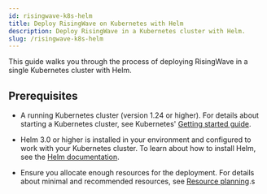 ```yaml
---
id: risingwave-k8s-helm
title: Deploy RisingWave on Kubernetes with Helm
description: Deploy RisingWave in a Kubernetes cluster with Helm.
slug: /risingwave-k8s-helm
---
```

<head>
  <link rel="canonical" href="https://docs.risingwave.com/docs/current/risingwave-k8s-helm/" />
</head>

This guide walks you through the process of deploying RisingWave in a single Kubernetes cluster with Helm.

## Prerequisites

- A running Kubernetes cluster (version 1.24 or higher). For details about starting a Kubernetes cluster, see Kubernetes' [Getting started guide](https://kubernetes.io/docs/setup/).

- Helm 3.0 or higher is installed in your environment and configured to work with your Kubernetes cluster. To learn about how to install Helm, see the [Helm documentation](https://helm.sh/docs/intro/install/).

- Ensure you allocate enough resources for the deployment. For details about minimal and recommended resources, see [Resource planning](/deploy/resource-planning.md).s
